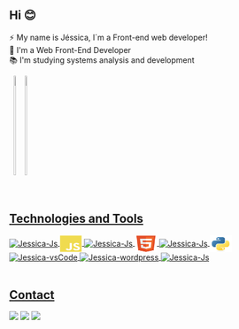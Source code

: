 ## Hi 😊
⚡ My name is Jéssica, I´m a Front-end web developer! <br>
🌱 I'm a Web Front-End Developer <br>
📚 I'm studying systems analysis and development <br>

<div align = "center" style="display: flex">
  <a href="https://github.com/jessicapinheiro-s">
    <img height="180em" width= "45%" src="https://github-readme-stats.vercel.app/api?username=jessicapinheiro-s&show_icons=true&theme=tokyonight"/>
  <a href="https://github.com/jessicapinheiro-s">  
    <img height="180em" width= "45%" src="https://github-readme-stats.vercel.app/api/top-langs/?username=jessicapinheiro-s&layout=compact&theme=tokyonight"/>
</div>
    <br>
<div style="display: inline_block"><br>
   <h2>Technologies and Tools</h2> 
  <img align="center" alt="Jessica-Js" height="30" width="40" src="https://cdn.jsdelivr.net/gh/devicons/devicon/icons/react/react-original.svg" />      
  <img align="center" alt="Jessica-Js" height="30" width="40" src="https://raw.githubusercontent.com/devicons/devicon/master/icons/javascript/javascript-plain.svg">
  <img align="center" alt="Jessica-Js" height="30" width="40" src="https://cdn.jsdelivr.net/gh/devicons/devicon/icons/typescript/typescript-original.svg" />
  <img align="center" alt="Jessica-HTML" height="30" width="40" src="https://raw.githubusercontent.com/devicons/devicon/master/icons/html5/html5-original.svg">
  <img align="center" alt="Jessica-Js" height="30" width="40" src="https://cdn.jsdelivr.net/gh/devicons/devicon/icons/sass/sass-original.svg" />
  <img align="center" alt="Jessica-Python" height="30" width="40" src="https://raw.githubusercontent.com/devicons/devicon/master/icons/python/python-original.svg">
  <img align="center" alt="Jessica-vsCode" height="30" width="40" src="https://cdn.jsdelivr.net/gh/devicons/devicon/icons/vscode/vscode-original.svg" />
  <img align="center" alt="Jessica-wordpress" height="30" width="40" src="https://cdn.jsdelivr.net/gh/devicons/devicon/icons/wordpress/wordpress-original.svg" />
  <img align="center" alt="Jessica-Js" height="30" width="40" src="https://cdn.jsdelivr.net/gh/devicons/devicon/icons/bootstrap/bootstrap-original.svg" />
          
</div> <br>
<div> 
  <h2>Contact</h2> 
  <a href="https://www.instagram.com/jessipinheiro_s/?hl=pt-br" target="_blank"><img src="https://img.shields.io/badge/-Instagram-%23E4405F?style=for-the-badge&logo=instagram&logoColor=white" target="_blank"></a>
  <a href = "mailto:jessicasilva.js1314@gmail.com"><img src="https://img.shields.io/badge/Gmail-D14836?style=for-the-badge&logo=gmail&logoColor=white" target="_blank"></a>
  <a href="https://www.linkedin.com/in/jessica-pinheiro-9b6b78185/" target="_blank"><img src="https://img.shields.io/badge/-LinkedIn-%230077B5?style=for-the-badge&logo=linkedin&logoColor=white" target="_blank"></a> <br>
    
       
</div>    
  

